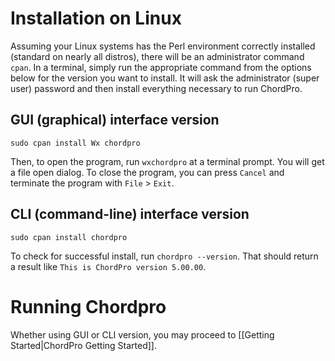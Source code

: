 # Installation on Linux

Assuming your Linux systems has the Perl environment correctly installed (standard on nearly all distros), there will be an administrator command `cpan`. In a terminal, simply run the appropriate command from the options below for the version you want to install. It will ask the administrator (super user) password and then install everything necessary to run ChordPro.

## GUI (graphical) interface version

`sudo cpan install Wx chordpro`

Then, to open the program, run `wxchordpro` at a terminal prompt. 
You will get a file open dialog. To close the program, you can press `Cancel` and terminate the program with `File` > `Exit`.

## CLI (command-line) interface version

`sudo cpan install chordpro`

To check for successful install, run `chordpro --version`. That should return a result like `This is ChordPro version 5.00.00`.

# Running Chordpro

Whether using GUI or CLI version, you may proceed to [[Getting Started|ChordPro Getting Started]].
